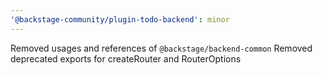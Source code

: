 ```yaml
---
'@backstage-community/plugin-todo-backend': minor
---
```


Removed usages and references of `@backstage/backend-common`
Removed deprecated exports for createRouter and RouterOptions
